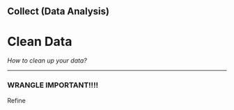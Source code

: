 ## Collect (Data Analysis)

# Clean Data 

_How to clean up your data?_

____

### WRANGLE IMPORTANT!!!!

Refine
